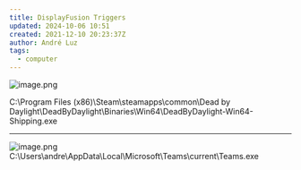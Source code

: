 ```yaml
---
title: DisplayFusion Triggers
updated: 2024-10-06 10:51
created: 2021-12-10 20:23:37Z
author: André Luz
tags:
  - computer
---
```


![image.png](../../_resources/image-120.png)

C:\Program Files (x86)\Steam\steamapps\common\Dead by Daylight\DeadByDaylight\Binaries\Win64\DeadByDaylight-Win64-Shipping.exe

* * *

![image.png](../../_resources/image-121.png)
C:\Users\andre\AppData\Local\Microsoft\Teams\current\Teams.exe